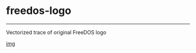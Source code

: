 # freedos-logo

---
Vectorized trace of original FreeDOS logo

[img](https://github.com/nativeit-dev/freedos-logo/blob/42a595b7946417f3f7f68cfd12635b180d2c473b/PNG/traced-light-256w.png)
